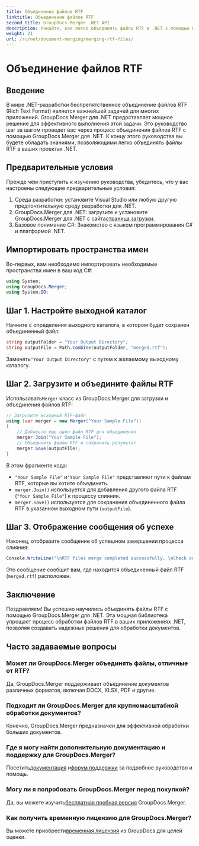 ```yaml
---
title: Объединение файлов RTF
linktitle: Объединение файлов RTF
second_title: GroupDocs.Merger .NET API
description: Узнайте, как легко объединять файлы RTF в .NET с помощью GroupDocs.Merger для бесперебойной обработки документов.
weight: 21
url: /ru/net/document-merging/merging-rtf-files/
---
```


# Объединение файлов RTF

## Введение
В мире .NET-разработки беспрепятственное объединение файлов RTF (Rich Text Format) является важнейшей задачей для многих приложений. GroupDocs.Merger для .NET предоставляет мощное решение для эффективного выполнения этой задачи. Это руководство шаг за шагом проведет вас через процесс объединения файлов RTF с помощью GroupDocs.Merger для .NET. К концу этого руководства вы будете обладать знаниями, позволяющими легко объединять файлы RTF в ваших проектах .NET.
## Предварительные условия
Прежде чем приступить к изучению руководства, убедитесь, что у вас настроены следующие предварительные условия:
1. Среда разработки: установите Visual Studio или любую другую предпочтительную среду разработки для .NET.
2.  GroupDocs.Merger для .NET: загрузите и установите GroupDocs.Merger для .NET с сайта[страница загрузки](https://releases.groupdocs.com/merger/net/).
3. Базовое понимание C#: Знакомство с языком программирования C# и платформой .NET.

## Импортировать пространства имен
Во-первых, вам необходимо импортировать необходимые пространства имен в ваш код C#:
```csharp
using System; 
using GroupDocs.Merger;
using System.IO;
```
## Шаг 1. Настройте выходной каталог
Начните с определения выходного каталога, в котором будет сохранен объединенный файл:
```csharp
string outputFolder = "Your Output Directory";
string outputFile = Path.Combine(outputFolder, "merged.rtf");
```
 Заменять`"Your Output Directory"` с путем к желаемому выходному каталогу.
## Шаг 2. Загрузите и объедините файлы RTF
 Использовать`Merger` класс из GroupDocs.Merger для загрузки и объединения файлов RTF:
```csharp
// Загрузите исходный RTF-файл
using (var merger = new Merger("Your Sample File"))
{
    // Добавьте еще один файл RTF для объединения
    merger.Join("Your Sample File");
    // Объединить файлы RTF и сохранить результат
    merger.Save(outputFile);
}
```
В этом фрагменте кода:
- `"Your Sample File"` и`"Your Sample File"` представляют пути к файлам RTF, которые вы хотите объединить.
- `merger.Join()` используется для добавления другого файла RTF (`"Your Sample File"`) к процессу слияния.
- `merger.Save()` используется для сохранения объединенного файла RTF в указанном выходном пути (`outputFile`).
## Шаг 3. Отображение сообщения об успехе
Наконец, отобразите сообщение об успешном завершении процесса слияния:
```csharp
Console.WriteLine("\nRTF files merge completed successfully. \nCheck output in {0}", outputFolder);
```
Это сообщение сообщит вам, где находится объединенный файл RTF (`merged.rtf`) расположен.

## Заключение
Поздравляем! Вы успешно научились объединять файлы RTF с помощью GroupDocs.Merger для .NET. Эта мощная библиотека упрощает процесс обработки файлов RTF в ваших приложениях .NET, позволяя создавать надежные решения для обработки документов.

## Часто задаваемые вопросы
### Может ли GroupDocs.Merger объединять файлы, отличные от RTF?
Да, GroupDocs.Merger поддерживает объединение документов различных форматов, включая DOCX, XLSX, PDF и другие.
### Подходит ли GroupDocs.Merger для крупномасштабной обработки документов?
Конечно, GroupDocs.Merger предназначен для эффективной обработки больших документов.
### Где я могу найти дополнительную документацию и поддержку для GroupDocs.Merger?
 Посетить[документация](https://tutorials.groupdocs.com/merger/net/) и[форум поддержки](https://forum.groupdocs.com/c/merger/32) за подробное руководство и помощь.
### Могу ли я попробовать GroupDocs.Merger перед покупкой?
 Да, вы можете изучить[бесплатная пробная версия](https://releases.groupdocs.com/) GroupDocs.Merger.
### Как получить временную лицензию для GroupDocs.Merger?
 Вы можете приобрести[временная лицензия](https://purchase.groupdocs.com/temporary-license/) из GroupDocs для целей оценки.